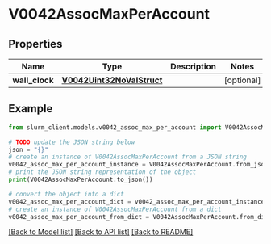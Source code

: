 # V0042AssocMaxPerAccount


## Properties

Name | Type | Description | Notes
------------ | ------------- | ------------- | -------------
**wall_clock** | [**V0042Uint32NoValStruct**](V0042Uint32NoValStruct.md) |  | [optional] 

## Example

```python
from slurm_client.models.v0042_assoc_max_per_account import V0042AssocMaxPerAccount

# TODO update the JSON string below
json = "{}"
# create an instance of V0042AssocMaxPerAccount from a JSON string
v0042_assoc_max_per_account_instance = V0042AssocMaxPerAccount.from_json(json)
# print the JSON string representation of the object
print(V0042AssocMaxPerAccount.to_json())

# convert the object into a dict
v0042_assoc_max_per_account_dict = v0042_assoc_max_per_account_instance.to_dict()
# create an instance of V0042AssocMaxPerAccount from a dict
v0042_assoc_max_per_account_from_dict = V0042AssocMaxPerAccount.from_dict(v0042_assoc_max_per_account_dict)
```
[[Back to Model list]](../README.md#documentation-for-models) [[Back to API list]](../README.md#documentation-for-api-endpoints) [[Back to README]](../README.md)



